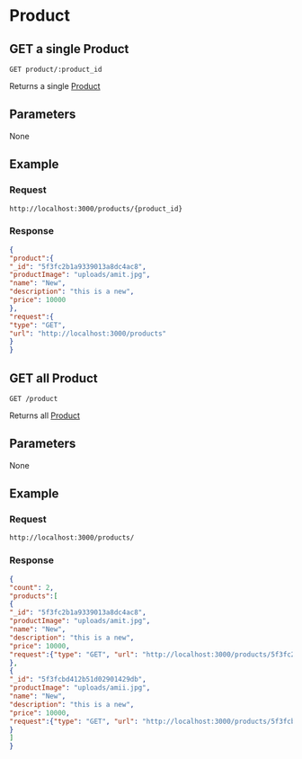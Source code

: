 # Product
## GET a single Product

    GET product/:product_id
    
Returns a single [Product]

## Parameters
None

## Example
### Request

    http://localhost:3000/products/{product_id}

### Response
``` json
{
"product":{
"_id": "5f3fc2b1a9339013a8dc4ac8",
"productImage": "uploads/amit.jpg",
"name": "New",
"description": "this is a new",
"price": 10000
},
"request":{
"type": "GET",
"url": "http://localhost:3000/products"
}
}

```
## GET all Product

    GET /product
    
Returns all [Product]

## Parameters
None

## Example
### Request

    http://localhost:3000/products/

### Response
``` json
{
"count": 2,
"products":[
{
"_id": "5f3fc2b1a9339013a8dc4ac8",
"productImage": "uploads/amit.jpg",
"name": "New",
"description": "this is a new",
"price": 10000,
"request":{"type": "GET", "url": "http://localhost:3000/products/5f3fc2b1a9339013a8dc4ac8"…}
},
{
"_id": "5f3fcbd412b51d02901429db",
"productImage": "uploads/amii.jpg",
"name": "New",
"description": "this is a new",
"price": 10000,
"request":{"type": "GET", "url": "http://localhost:3000/products/5f3fcbd412b51d02901429db"…}
}
]
}

```

[Product]: README.md
